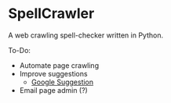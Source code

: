 # SpellCrawler
A web crawling spell-checker written in Python.

To-Do:
* Automate page crawling
* Improve suggestions
    * [Google Suggestion](https://stackoverflow.com/questions/40260655/does-google-allow-businesses-to-use-did-you-mean-feature-as-an-api-i-would-l)
* Email page admin (?)
